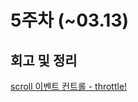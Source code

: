 # 5주차 (~03.13)

## 회고 및 정리

[scroll 이벤트 컨트롤 - throttle!](https://velog.io/@kkojae91/scroll-%EC%9D%B4%EB%B2%A4%ED%8A%B8-%EC%BB%A8%ED%8A%B8%EB%A1%A4-throttle)
